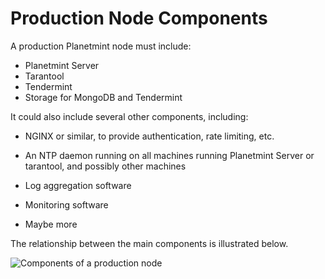 

# Production Node Components

A production Planetmint node must include:

* Planetmint Server
* Tarantool
* Tendermint
* Storage for MongoDB and Tendermint

It could also include several other components, including:

* NGINX or similar, to provide authentication, rate limiting, etc.
* An NTP daemon running on all machines running Planetmint Server or tarantool, and possibly other machines

* Log aggregation software
* Monitoring software
* Maybe more

The relationship between the main components is illustrated below.

![Components of a production node](../../_static/Node-components.png)
